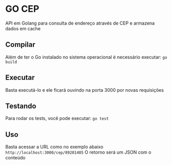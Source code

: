 # GO CEP
API em Golang para consulta de endereço através de CEP e armazena dados em cache 

## Compilar
Além de ter o Go instalado no sistema operacional é necessário executar:
```go build```

## Executar
Basta executá-lo e ele ficará ouvindo na porta 3000 por novas requisições

## Testando
Para rodar os tests, você pode executar: ```go test```

## Uso
Basta acessar a URL como no exemplo abaixo ```http://localhost:3000/cep/89201405```
O retorno será um JSON com o conteúdo 
